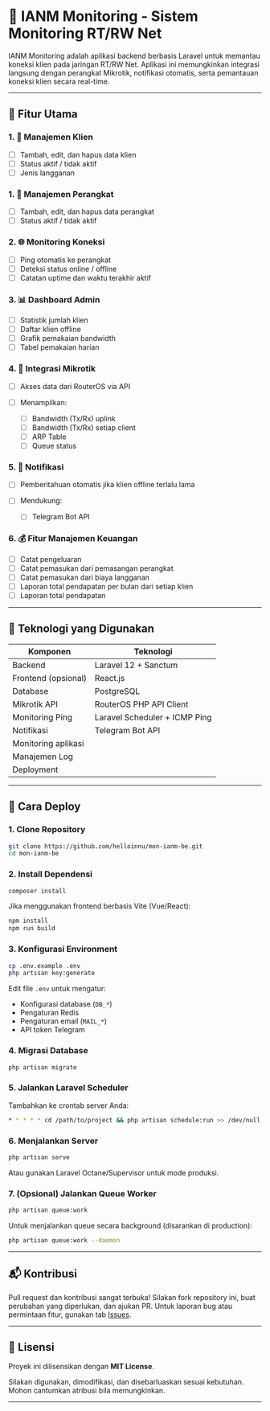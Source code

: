 # 📱 IANM Monitoring - Sistem Monitoring RT/RW Net

IANM Monitoring adalah aplikasi backend berbasis Laravel untuk memantau koneksi klien pada jaringan RT/RW Net. Aplikasi ini memungkinkan integrasi langsung dengan perangkat Mikrotik, notifikasi otomatis, serta pemantauan koneksi klien secara real-time.

---

## 🔧 Fitur Utama

### 1. 👥 Manajemen Klien

-   [ ] Tambah, edit, dan hapus data klien
-   [ ] Status aktif / tidak aktif
-   [ ] Jenis langganan

### 1. 👥 Manajemen Perangkat

-   [ ] Tambah, edit, dan hapus data perangkat
-   [ ] Status aktif / tidak aktif

### 2. 🌐 Monitoring Koneksi

-   [ ] Ping otomatis ke perangkat
-   [ ] Deteksi status online / offline
-   [ ] Catatan uptime dan waktu terakhir aktif

### 3. 📊 Dashboard Admin

-   [ ] Statistik jumlah klien
-   [ ] Daftar klien offline
-   [ ] Grafik pemakaian bandwidth
-   [ ] Tabel pemakaian harian

### 4. 🔌 Integrasi Mikrotik

-   [ ] Akses data dari RouterOS via API
-   [ ] Menampilkan:

    -   [ ] Bandwidth (Tx/Rx) uplink
    -   [ ] Bandwidth (Tx/Rx) setiap client
    -   [ ] ARP Table
    -   [ ] Queue status

### 5. 🔔 Notifikasi

-   [ ] Pemberitahuan otomatis jika klien offline terlalu lama
-   [ ] Mendukung:

    -   [ ] Telegram Bot API

### 6. 💰 Fitur Manajemen Keuangan

-   [ ] Catat pengeluaran
-   [ ] Catat pemasukan dari pemasangan perangkat
-   [ ] Catat pemasukan dari biaya langganan
-   [ ] Laporan total pendapatan per bulan dari setiap klien
-   [ ] Laporan total pendapatan

---

## 🧱 Teknologi yang Digunakan

| Komponen            | Teknologi                     |
| ------------------- | ----------------------------- |
| Backend             | Laravel 12 + Sanctum          |
| Frontend (opsional) | React.js                      |
| Database            | PostgreSQL                    |
| Mikrotik API        | RouterOS PHP API Client       |
| Monitoring Ping     | Laravel Scheduler + ICMP Ping |
| Notifikasi          | Telegram Bot API              |
| Monitoring aplikasi |                               |
| Manajemen Log       |                               |
| Deployment          |                               |

---

## 🚀 Cara Deploy

### 1. Clone Repository

```bash
git clone https://github.com/helloinnu/mon-ianm-be.git
cd mon-ianm-be
```

### 2. Install Dependensi

```bash
composer install
```

Jika menggunakan frontend berbasis Vite (Vue/React):

```bash
npm install
npm run build
```

### 3. Konfigurasi Environment

```bash
cp .env.example .env
php artisan key:generate
```

Edit file `.env` untuk mengatur:

-   Konfigurasi database (`DB_*`)
-   Pengaturan Redis
-   Pengaturan email (`MAIL_*`)
-   API token Telegram

### 4. Migrasi Database

```bash
php artisan migrate
```

### 5. Jalankan Laravel Scheduler

Tambahkan ke crontab server Anda:

```bash
* * * * * cd /path/to/project && php artisan schedule:run >> /dev/null 2>&1
```

### 6. Menjalankan Server

```bash
php artisan serve
```

Atau gunakan Laravel Octane/Supervisor untuk mode produksi.

### 7. (Opsional) Jalankan Queue Worker

```bash
php artisan queue:work
```

Untuk menjalankan queue secara background (disarankan di production):

```bash
php artisan queue:work --daemon
```

---

## 📬 Kontribusi

Pull request dan kontribusi sangat terbuka! Silakan fork repository ini, buat perubahan yang diperlukan, dan ajukan PR. Untuk laporan bug atau permintaan fitur, gunakan tab [Issues](https://github.com/helloinnu/mon-ianm-be/issues).

---

## 📄 Lisensi

Proyek ini dilisensikan dengan **MIT License**.

Silakan digunakan, dimodifikasi, dan disebarluaskan sesuai kebutuhan. Mohon cantumkan atribusi bila memungkinkan.

---

